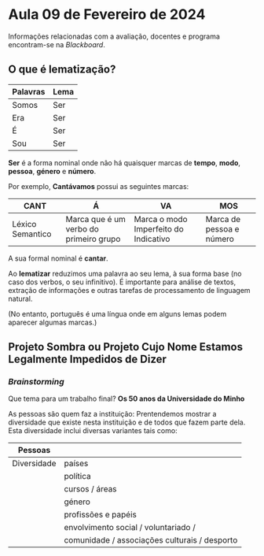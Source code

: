 # Aula 09 de Fevereiro de 2024

Informações relacionadas com a avaliação, docentes e programa encontram-se na *Blackboard*.
  
## O que é lematização?


| Palavras    | Lema        |
| ----------- | ----------- |
| Somos       |     Ser     |
| Era         |     Ser
| É           |   Ser
| Sou         |  Ser

__Ser__ é a forma nominal onde não há quaisquer marcas de __tempo__, __modo__, __pessoa__, __género__ e __número__.

Por exemplo, __Cantávamos__ possui as seguintes marcas:

| __CANT__        | __Á__                                 | __VA__                                |  __MOS__                |
| -----------     | -----------                           | -----------                           |-----------              |
|Léxico Semantico | Marca que é um verbo do primeiro grupo| Marca o modo Imperfeito do Indicativo | Marca de pessoa e número|

A sua formal nominal é __cantar__. 

Ao __lematizar__ reduzimos uma palavra ao seu lema, à sua forma base (no caso dos verbos, o seu infinitivo). 
É importante para análise de textos, extração de informações e outras tarefas de processamento de linguagem natural.

(No entanto, português é uma língua onde em alguns lemas podem aparecer algumas marcas.) 

## Projeto Sombra ou Projeto Cujo Nome Estamos Legalmente Impedidos de Dizer

### *Brainstorming*
Que tema para um trabalho final?
__Os 50 anos da Universidade do Minho__

As pessoas são quem faz a instituição:
Prentendemos mostrar a diversidade que existe nesta instituição e de todos que fazem parte dela. 
Esta diversidade inclui diversas variantes tais como:

| __Pessoas__     |                  | 
| -----------     | -----------      | 
|Diversidade      | países
                  | política
                  | cursos / áreas
                  | género
                  | profissões e papéis
                  | envolvimento social / voluntariado /
                  | comunidade / associações culturais / desporto


                  



